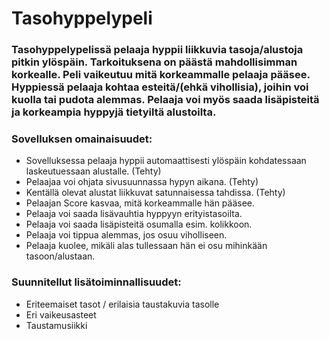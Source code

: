 # Tasohyppelypeli

### Tasohyppelypelissä pelaaja hyppii liikkuvia tasoja/alustoja pitkin ylöspäin. Tarkoituksena on päästä mahdollisimman korkealle. Peli vaikeutuu mitä korkeammalle pelaaja pääsee. Hyppiessä pelaaja kohtaa esteitä/(ehkä vihollisia), joihin voi kuolla tai pudota alemmas. Pelaaja voi myös saada lisäpisteitä ja korkeampia hyppyjä tietyiltä alustoilta.

### Sovelluksen omainaisuudet:
* Sovelluksessa pelaaja hyppii automaattisesti ylöspäin kohdatessaan laskeutuessaan alustalle. (Tehty)
* Pelaajaa voi ohjata sivusuunnassa hypyn aikana. (Tehty)
* Kentällä olevat alustat liikkuvat satunnaisessa tahdissa. (Tehty)
* Pelaajan Score kasvaa, mitä korkeammalle hän pääsee.
* Pelaaja voi saada lisävauhtia hyppyyn erityistasoilta.
* Pelaaja voi saada lisäpisteitä osumalla esim. kolikkoon.
* Pelaaja voi tippua alemmas, jos osuu viholliseen.
* Pelaaja kuolee, mikäli alas tullessaan hän ei osu mihinkään tasoon/alustaan.


### Suunnitellut lisätoiminnallisuudet:

* Eriteemaiset tasot / erilaisia taustakuvia tasolle
* Eri vaikeusasteet
* Taustamusiikki
